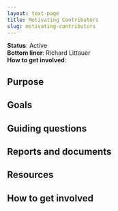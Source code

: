 ```yaml
---
layout: text-page
title: Motivating Contributors
slug: motivating-contributors
---
```


**Status**: Active<br>
**Bottom liner**: Richard Littauer<br>
**How to get involved**:

## Purpose

## Goals

## Guiding questions

## Reports and documents

## Resources

## How to get involved
